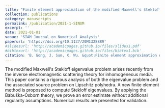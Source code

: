 ```yaml
---
title: "Finite element approximation of the modified Maxwell's Stekloff eigenvalues"
collection: publications
category: manuscripts
permalink: /publication/2021-1-SINUM
excerpt: ''
date: 2021-01-01
venue: 'SIAM Journal on Numerical Analysis'
paperurl: 'https://doi.org/10.1137/20M1328889'
#slidesurl: 'http://academicpages.github.io/files/slides1.pdf'
#bibtexurl: 'http://academicpages.github.io/files/bibtex1.bib'
citation: 'B. Gong, J. Sun, X. Wu. &quot;Finite element approximation of the modified Maxwell''s Stekloff eigenvalues.&quot; <i>SIAM Journal on Numerical Analysis</i>. 50(5), 2430-2448, 2021. https://doi.org/10.1137/20M1328889.'
---
```


The modified Maxwell's Stekloff eigenvalue problem arises recently from the inverse electromagnetic scattering theory for inhomogeneous media. This paper contains a rigorous analysis of both the eigenvalue problem and the associated source problem on Lipschitz polyhedra. A new finite element method is proposed to compute Stekloff eigenvalues. By applying the Babuška-Osborn theory, we prove an error estimate without additional regularity assumptions. Numerical results are presented for validation.
